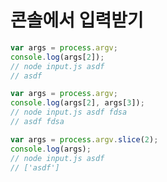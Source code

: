 # 콘솔에서 입력받기

```javascript
var args = process.argv;
console.log(args[2]);
// node input.js asdf
// asdf
```

```javascript
var args = process.argv;
console.log(args[2], args[3]);
// node input.js asdf fdsa
// asdf fdsa
```

```javascript
var args = process.argv.slice(2);
console.log(args);
// node input.js asdf
// ['asdf']
```